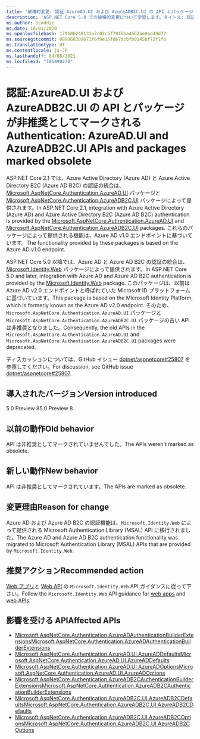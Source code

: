 ```yaml
---
title: '破壊的変更: 認証:AzureAD.UI および AzureADB2C.UI の API とパッケージが非推奨としてマークされる'
description: 'ASP.NET Core 5.0 での破壊的変更について学習します。タイトル: 認証: AzureAD.UI および AzureADB2C.UI の API とパッケージが非推奨としてマークされる'
ms.author: scaddie
ms.date: 10/01/2020
ms.openlocfilehash: 179b0b248131a7c02c5f79fbba4562be0ad49d77
ms.sourcegitcommit: 089068389671f6f9e15fd67dcbfb0145bf72f1fb
ms.translationtype: HT
ms.contentlocale: ja-JP
ms.lasthandoff: 04/06/2021
ms.locfileid: "106498270"
---
```

# <a name="authentication-azureadui-and-azureadb2cui-apis-and-packages-marked-obsolete"></a><span data-ttu-id="178de-103">認証:AzureAD.UI および AzureADB2C.UI の API とパッケージが非推奨としてマークされる</span><span class="sxs-lookup"><span data-stu-id="178de-103">Authentication: AzureAD.UI and AzureADB2C.UI APIs and packages marked obsolete</span></span>

<span data-ttu-id="178de-104">ASP.NET Core 2.1 では、Azure Active Directory (Azure AD) と Azure Active Directory B2C (Azure AD B2C) の認証の統合は、[Microsoft.AspNetCore.Authentication.AzureAD.UI](https://www.nuget.org/packages/Microsoft.AspNetCore.Authentication.AzureAD.UI) パッケージと [Microsoft.AspNetCore.Authentication.AzureADB2C.UI](https://www.nuget.org/packages/Microsoft.AspNetCore.Authentication.AzureADB2C.UI) パッケージによって提供されます。</span><span class="sxs-lookup"><span data-stu-id="178de-104">In ASP.NET Core 2.1, integration with Azure Active Directory (Azure AD) and Azure Active Directory B2C (Azure AD B2C) authentication is provided by the [Microsoft.AspNetCore.Authentication.AzureAD.UI](https://www.nuget.org/packages/Microsoft.AspNetCore.Authentication.AzureAD.UI) and [Microsoft.AspNetCore.Authentication.AzureADB2C.UI](https://www.nuget.org/packages/Microsoft.AspNetCore.Authentication.AzureADB2C.UI) packages.</span></span> <span data-ttu-id="178de-105">これらのパッケージによって提供される機能は、Azure AD v1.0 エンドポイントに基づいています。</span><span class="sxs-lookup"><span data-stu-id="178de-105">The functionality provided by these packages is based on the Azure AD v1.0 endpoint.</span></span>

<span data-ttu-id="178de-106">ASP.NET Core 5.0 以降では、Azure AD と Azure AD B2C の認証の統合は、[Microsoft.Identity.Web](https://www.nuget.org/packages/Microsoft.Identity.Web) パッケージによって提供されます。</span><span class="sxs-lookup"><span data-stu-id="178de-106">In ASP.NET Core 5.0 and later, integration with Azure AD and Azure AD B2C authentication is provided by the [Microsoft.Identity.Web](https://www.nuget.org/packages/Microsoft.Identity.Web) package.</span></span> <span data-ttu-id="178de-107">このパッケージは、以前は Azure AD v2.0 エンドポイントと呼ばれていた Microsoft ID プラットフォームに基づいています。</span><span class="sxs-lookup"><span data-stu-id="178de-107">This package is based on the Microsoft Identity Platform, which is formerly known as the Azure AD v2.0 endpoint.</span></span> <span data-ttu-id="178de-108">そのため、`Microsoft.AspNetCore.Authentication.AzureAD.UI` パッケージと `Microsoft.AspNetCore.Authentication.AzureADB2C.UI` パッケージの古い API は非推奨となりました。</span><span class="sxs-lookup"><span data-stu-id="178de-108">Consequently, the old APIs in the `Microsoft.AspNetCore.Authentication.AzureAD.UI` and `Microsoft.AspNetCore.Authentication.AzureADB2C.UI` packages were deprecated.</span></span>

<span data-ttu-id="178de-109">ディスカッションについては、GitHub イシュー [dotnet/aspnetcore#25807](https://github.com/dotnet/aspnetcore/issues/25807) を参照してください。</span><span class="sxs-lookup"><span data-stu-id="178de-109">For discussion, see GitHub issue [dotnet/aspnetcore#25807](https://github.com/dotnet/aspnetcore/issues/25807).</span></span>

## <a name="version-introduced"></a><span data-ttu-id="178de-110">導入されたバージョン</span><span class="sxs-lookup"><span data-stu-id="178de-110">Version introduced</span></span>

<span data-ttu-id="178de-111">5.0 Preview 8</span><span class="sxs-lookup"><span data-stu-id="178de-111">5.0 Preview 8</span></span>

## <a name="old-behavior"></a><span data-ttu-id="178de-112">以前の動作</span><span class="sxs-lookup"><span data-stu-id="178de-112">Old behavior</span></span>

<span data-ttu-id="178de-113">API は非推奨としてマークされていませんでした。</span><span class="sxs-lookup"><span data-stu-id="178de-113">The APIs weren't marked as obsolete.</span></span>

## <a name="new-behavior"></a><span data-ttu-id="178de-114">新しい動作</span><span class="sxs-lookup"><span data-stu-id="178de-114">New behavior</span></span>

<span data-ttu-id="178de-115">API は非推奨としてマークされています。</span><span class="sxs-lookup"><span data-stu-id="178de-115">The APIs are marked as obsolete.</span></span>

## <a name="reason-for-change"></a><span data-ttu-id="178de-116">変更理由</span><span class="sxs-lookup"><span data-stu-id="178de-116">Reason for change</span></span>

<span data-ttu-id="178de-117">Azure AD および Azure AD B2C の認証機能は、`Microsoft.Identity.Web` によって提供される Microsoft Authentication Library (MSAL) API に移行されました。</span><span class="sxs-lookup"><span data-stu-id="178de-117">The Azure AD and Azure AD B2C authentication functionality was migrated to Microsoft Authentication Library (MSAL) APIs that are provided by `Microsoft.Identity.Web`.</span></span>

## <a name="recommended-action"></a><span data-ttu-id="178de-118">推奨アクション</span><span class="sxs-lookup"><span data-stu-id="178de-118">Recommended action</span></span>

<span data-ttu-id="178de-119">[Web アプリ](https://github.com/azuread/microsoft-identity-web/wiki/web-apps)と [Web API](https://github.com/azuread/microsoft-identity-web/wiki/web-apis) の `Microsoft.Identity.Web` API ガイダンスに従って下さい。</span><span class="sxs-lookup"><span data-stu-id="178de-119">Follow the `Microsoft.Identity.Web` API guidance for [web apps](https://github.com/azuread/microsoft-identity-web/wiki/web-apps) and [web APIs](https://github.com/azuread/microsoft-identity-web/wiki/web-apis).</span></span>

## <a name="affected-apis"></a><span data-ttu-id="178de-120">影響を受ける API</span><span class="sxs-lookup"><span data-stu-id="178de-120">Affected APIs</span></span>

* [<span data-ttu-id="178de-121">Microsoft.AspNetCore.Authentication.AzureADAuthenticationBuilderExtensions</span><span class="sxs-lookup"><span data-stu-id="178de-121">Microsoft.AspNetCore.Authentication.AzureADAuthenticationBuilderExtensions</span></span>](/dotnet/api/microsoft.aspnetcore.authentication.azureadauthenticationbuilderextensions?view=aspnetcore-3.0)
* [<span data-ttu-id="178de-122">Microsoft.AspNetCore.Authentication.AzureAD.UI.AzureADDefaults</span><span class="sxs-lookup"><span data-stu-id="178de-122">Microsoft.AspNetCore.Authentication.AzureAD.UI.AzureADDefaults</span></span>](/dotnet/api/microsoft.aspnetcore.authentication.azuread.ui.azureaddefaults?view=aspnetcore-3.0)
* [<span data-ttu-id="178de-123">Microsoft.AspNetCore.Authentication.AzureAD.UI.AzureADOptions</span><span class="sxs-lookup"><span data-stu-id="178de-123">Microsoft.AspNetCore.Authentication.AzureAD.UI.AzureADOptions</span></span>](/dotnet/api/microsoft.aspnetcore.authentication.azuread.ui.azureadoptions?view=aspnetcore-3.0)
* [<span data-ttu-id="178de-124">Microsoft.AspNetCore.Authentication.AzureADB2CAuthenticationBuilderExtensions</span><span class="sxs-lookup"><span data-stu-id="178de-124">Microsoft.AspNetCore.Authentication.AzureADB2CAuthenticationBuilderExtensions</span></span>](/dotnet/api/microsoft.aspnetcore.authentication.azureadb2cauthenticationbuilderextensions?view=aspnetcore-3.0)
* [<span data-ttu-id="178de-125">Microsoft.AspNetCore.Authentication.AzureADB2C.UI.AzureADB2CDefaults</span><span class="sxs-lookup"><span data-stu-id="178de-125">Microsoft.AspNetCore.Authentication.AzureADB2C.UI.AzureADB2CDefaults</span></span>](/dotnet/api/microsoft.aspnetcore.authentication.azureadb2c.ui.azureadb2cdefaults?view=aspnetcore-3.0)
* [<span data-ttu-id="178de-126">Microsoft.AspNetCore.Authentication.AzureADB2C.UI.AzureADB2COptions</span><span class="sxs-lookup"><span data-stu-id="178de-126">Microsoft.AspNetCore.Authentication.AzureADB2C.UI.AzureADB2COptions</span></span>](/dotnet/api/microsoft.aspnetcore.authentication.azureadb2c.ui.azureadb2coptions?view=aspnetcore-3.0)

<!--

### Category

ASP.NET Core

### Affected APIs

- `T:Microsoft.AspNetCore.Authentication.AzureADAuthenticationBuilderExtensions`
- `T:Microsoft.AspNetCore.Authentication.AzureAD.UI.AzureADDefaults`
- `T:Microsoft.AspNetCore.Authentication.AzureAD.UI.AzureADOptions`
- `T:Microsoft.AspNetCore.Authentication.AzureADB2CAuthenticationBuilderExtensions`
- `T:Microsoft.AspNetCore.Authentication.AzureADB2C.UI.AzureADB2CDefaults`
- `T:Microsoft.AspNetCore.Authentication.AzureADB2C.UI.AzureADB2COptions`

-->
